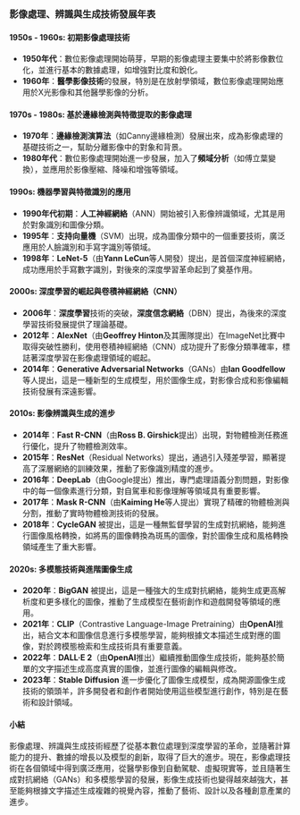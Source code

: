 ### 影像處理、辨識與生成技術發展年表

#### 1950s - 1960s: 初期影像處理技術

- **1950年代**：數位影像處理開始萌芽，早期的影像處理主要集中於將影像數位化，並進行基本的數據處理，如增強對比度和銳化。
- **1960年**：**醫學影像技術**的發展，特別是在放射學領域，數位影像處理開始應用於X光影像和其他醫學影像的分析。

#### 1970s - 1980s: 基於邊緣檢測與特徵提取的影像處理

- **1970年**：**邊緣檢測演算法**（如Canny邊緣檢測）發展出來，成為影像處理的基礎技術之一，幫助分離影像中的對象和背景。
- **1980年代**：數位影像處理開始進一步發展，加入了**頻域分析**（如傅立葉變換），並應用於影像壓縮、降噪和增強等領域。

#### 1990s: 機器學習與特徵識別的應用

- **1990年代初期**：**人工神經網絡**（ANN）開始被引入影像辨識領域，尤其是用於對象識別和圖像分類。
- **1995年**：**支持向量機**（SVM）出現，成為圖像分類中的一個重要技術，廣泛應用於人臉識別和手寫字識別等領域。
- **1998年**：**LeNet-5**（由**Yann LeCun**等人開發）提出，是首個深度神經網絡，成功應用於手寫數字識別，對後來的深度學習革命起到了奠基作用。

#### 2000s: 深度學習的崛起與卷積神經網絡（CNN）

- **2006年**：**深度學習**技術的突破，**深度信念網絡**（DBN）提出，為後來的深度學習技術發展提供了理論基礎。
- **2012年**：**AlexNet**（由**Geoffrey Hinton**及其團隊提出）在ImageNet比賽中取得突破性勝利，使用卷積神經網絡（CNN）成功提升了影像分類準確率，標誌著深度學習在影像處理領域的崛起。
- **2014年**：**Generative Adversarial Networks**（GANs）由**Ian Goodfellow**等人提出，這是一種新型的生成模型，用於圖像生成，對影像合成和影像編輯技術發展有深遠影響。

#### 2010s: 影像辨識與生成的進步

- **2014年**：**Fast R-CNN**（由**Ross B. Girshick**提出）出現，對物體檢測任務進行優化，提升了物體檢測效率。
- **2015年**：**ResNet**（Residual Networks）提出，通過引入殘差學習，顯著提高了深層網絡的訓練效果，推動了影像識別精度的進步。
- **2016年**：**DeepLab**（由Google提出）推出，專門處理語義分割問題，對影像中的每一個像素進行分類，對自駕車和影像理解等領域具有重要影響。
- **2017年**：**Mask R-CNN**（由**Kaiming He**等人提出）實現了精確的物體檢測與分割，推動了實時物體檢測技術的發展。
- **2018年**：**CycleGAN** 被提出，這是一種無監督學習的生成對抗網絡，能夠進行圖像風格轉換，如將馬的圖像轉換為斑馬的圖像，對於圖像生成和風格轉換領域產生了重大影響。

#### 2020s: 多模態技術與進階圖像生成

- **2020年**：**BigGAN** 被提出，這是一種強大的生成對抗網絡，能夠生成更高解析度和更多樣化的圖像，推動了生成模型在藝術創作和遊戲開發等領域的應用。
- **2021年**：**CLIP**（Contrastive Language-Image Pretraining）由**OpenAI**推出，結合文本和圖像信息進行多模態學習，能夠根據文本描述生成對應的圖像，對於跨模態檢索和生成技術具有重要意義。
- **2022年**：**DALL·E 2**（由**OpenAI**推出）繼續推動圖像生成技術，能夠基於簡單的文字描述生成高度真實的圖像，並進行圖像的編輯與修改。
- **2023年**：**Stable Diffusion** 進一步優化了圖像生成模型，成為開源圖像生成技術的領頭羊，許多開發者和創作者開始使用這些模型進行創作，特別是在藝術和設計領域。

#### 小結

影像處理、辨識與生成技術經歷了從基本數位處理到深度學習的革命，並隨著計算能力的提升、數據的增長以及模型的創新，取得了巨大的進步。現在，影像處理技術在各個領域中得到廣泛應用，從醫學影像到自動駕駛、虛擬現實等，並且隨著生成對抗網絡（GANs）和多模態學習的發展，影像生成技術也變得越來越強大，甚至能夠根據文字描述生成複雜的視覺內容，推動了藝術、設計以及各種創意產業的進步。